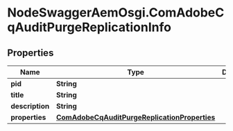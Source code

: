 # NodeSwaggerAemOsgi.ComAdobeCqAuditPurgeReplicationInfo

## Properties
Name | Type | Description | Notes
------------ | ------------- | ------------- | -------------
**pid** | **String** |  | [optional] 
**title** | **String** |  | [optional] 
**description** | **String** |  | [optional] 
**properties** | [**ComAdobeCqAuditPurgeReplicationProperties**](ComAdobeCqAuditPurgeReplicationProperties.md) |  | [optional] 


